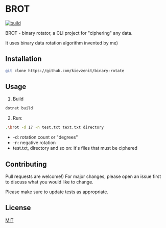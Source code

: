 # BROT

[![build](https://github.com/kievzenit/binary-rotate/actions/workflows/ci-build.yml/badge.svg?branch=master&event=push)](https://github.com/kievzenit/binary-rotate/actions/workflows/ci-build.yml)

BROT - binary rotator, a CLI project for "ciphering" any data.

It uses binary data rotation algorithm invented by me)

## Installation


```bash
git clone https://github.com/kievzenit/binary-rotate
```

## Usage

1. Build
```bash
dotnet build
```
2. Run:

```bash
.\brot -d 17 -n test.txt text.txt directory
```

- -d: rotation count or "degrees"
- -n: negative rotation
- test.txt, directory and so on: it's files that must be ciphered

## Contributing
Pull requests are welcome!) For major changes, please open an issue first to discuss what you would like to change.

Please make sure to update tests as appropriate.

## License
[MIT](https://choosealicense.com/licenses/mit/)

